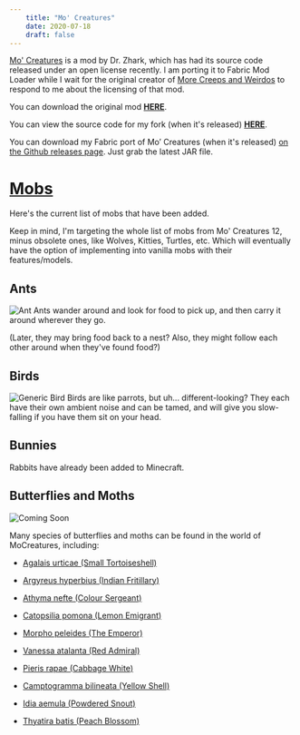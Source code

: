 ```yaml
---
    title: "Mo' Creatures"
    date: 2020-07-18
    draft: false
---
```


[Mo' Creatures](https://www.mocreatures.org/) is a mod by Dr. Zhark,
which has had its source code released under an open license recently.
I am porting it to Fabric Mod Loader while I wait for the original creator of
[More Creeps and Weirdos](../morecreeps) to respond to me about the licensing of that mod.

You can download the original mod **[HERE](https://www.curseforge.com/minecraft/mc-mods/mo-creatures/download/2628698)**.

You can view the source code for my fork (when it's released) **[HERE](https://github.com/halotroop2288/Mo-Creatures)**.

You can download my Fabric port of Mo’ Creatures (when it's released) [on the Github releases page](https://github.com/halotroop2288/mo-creatures/releases/latest).
Just grab the latest JAR file.

# [Mobs](https://mocreatures.fandom.com/wiki/Category:Mo%27_Creatures)
Here's the current list of mobs that have been added.

Keep in mind, I'm targeting the whole list of mobs
from Mo' Creatures 12, minus obsolete ones, like Wolves, Kitties, Turtles, etc.
Which will eventually have the option of implementing into vanilla mobs with their features/models.

## Ants
![Ant](./Ant.png)
Ants wander around and look for food to pick up, and then carry it around wherever they go.

(Later, they may bring food back to a nest? Also, they might follow each other around when they've found food?)

## Birds
![Generic Bird](./Bird.png)
Birds are like parrots, but uh... different-looking?
They each have their own ambient noise and can be tamed,
and will give you slow-falling if you have them sit on your head.

## Bunnies
Rabbits have already been added to Minecraft.

## Butterflies and Moths
![Coming Soon](https://halotroop.com/images/ComingSoon.png)

Many species of butterflies and moths can be found in the world of MoCreatures, including:

 - [Agalais urticae (Small Tortoiseshell)](https://en.wikipedia.org/wiki/Small_Tortoiseshell)
 - [Argyreus hyperbius (Indian Fritillary)](https://en.wikipedia.org/wiki/Argynnis_hyperbius)
 - [Athyma nefte (Colour Sergeant)](https://en.wikipedia.org/wiki/Athyma_nefte)
 - [Catopsilia pomona (Lemon Emigrant)](https://en.wikipedia.org/wiki/Catopsilia_pomona)
 - [Morpho peleides (The Emperor)](https://en.wikipedia.org/wiki/Morpho_peleides)
 - [Vanessa atalanta (Red Admiral)](https://en.wikipedia.org/wiki/Vanessa_atalanta)
 - [Pieris rapae (Cabbage White)](https://en.wikipedia.org/wiki/Pieris_rapae)
 
 - [Camptogramma bilineata (Yellow Shell)](https://en.wikipedia.org/wiki/Camptogramma_bilineata)
 - [Idia aemula (Powdered Snout)](https://en.wikipedia.org/wiki/Idia_aemula)
 - [Thyatira batis (Peach Blossom)](https://en.wikipedia.org/wiki/Peach_blossom)
